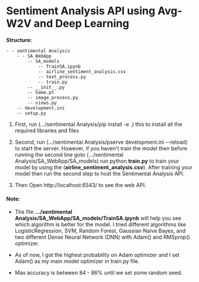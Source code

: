 # Sentiment Analysis API using Avg-W2V and Deep Learning

**Structure:**

	- - sentimental Analysis
		- - SA_WebApp
			-- SA_models
				-- TrainSA.ipynb
				-- airline_sentiment_analysis.csv
				-- text_process.py
				-- train.py
			-- __init__.py
			-- home.pt
			-- image_process.py
			-- views.py
		-- development.ini
		-- setup.py

1. First, run (.../sentimental Analysis/pip install -e .) this to install all the required libraries and files

2. Second, run (.../sentimental Analysis/pserve development.ini --reload) to start the server. However, if you haven't train the model then before running the second line goto (.../sentimental Analysis/SA_WebApp/SA_models) run python **train.py** to train your model by using the (**airline_sentiment_analysis.csv**). After training your model then run the second step to host the Sentimental Analysis API.

3. Then Open http://localhost:6543/ to see the web API.


#### Note:
* The file **.../sentimental Analysis/SA_WebApp/SA_models/TrainSA.ipynb**  will help you see which algorithm is better for the model.
I tried different algorithms like LogisticRegression, SVM, Random Forest, Gaussian Naive Bayes, and two different Dense Neural Network (DNN) with Adam() and RMSprop() optimizer.

* As of now, I got the highest probability on Adam optimizer and I set Adam() as my main model optimizer in  train.py file.

* Max accuracy is between 84 - 86% until we set some random seed.



